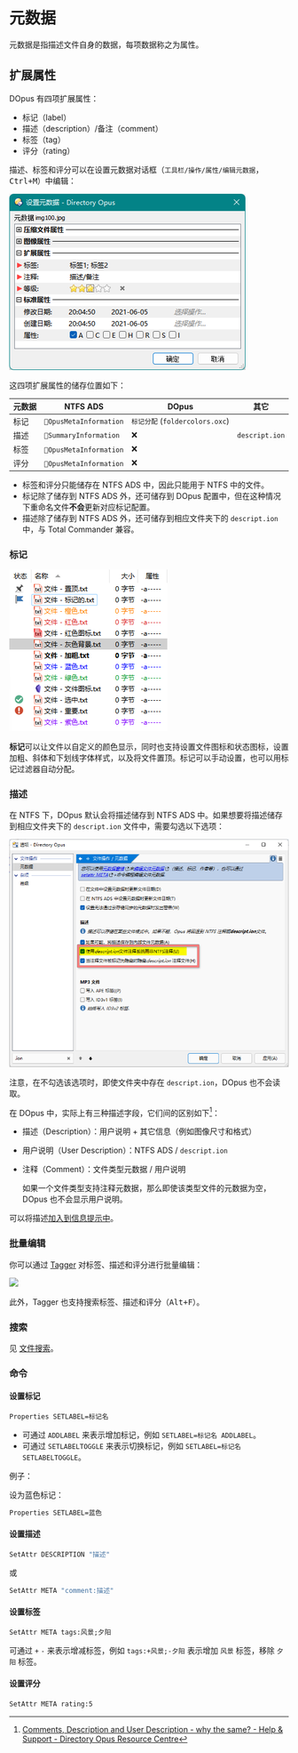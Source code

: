 # 元数据
元数据是指描述文件自身的数据，每项数据称之为属性。

## 扩展属性
DOpus 有四项扩展属性：
- 标记（label）
- 描述（description）/备注（comment）
- 标签（tag）
- 评分（rating）

描述、标签和评分可以在设置元数据对话框（`工具栏/操作/属性/编辑元数据`，<kbd><kbd>Ctrl</kbd>+<kbd>M</kbd></kbd>）中编辑：

![](images/README/设置.png)

这四项扩展属性的储存位置如下：

元数据 | NTFS ADS | DOpus | 其它
--- | --- | --- | ---
标记 | `OpusMetaInformation` | `标记分配` (`foldercolors.oxc`)
描述 | `SummaryInformation` | ❌ | `descript.ion`
标签 | `OpusMetaInformation` | ❌
评分 | `OpusMetaInformation` | ❌

- 标签和评分只能储存在 NTFS ADS 中，因此只能用于 NTFS 中的文件。
- 标记除了储存到 NTFS ADS 外，还可储存到 DOpus 配置中，但在这种情况下重命名文件**不会**更新对应标记配置。
- 描述除了储存到 NTFS ADS 外，还可储存到相应文件夹下的 `descript.ion` 中，与 Total Commander 兼容。

### 标记
![](images/README/标记.png)

**标记**可以让文件以自定义的颜色显示，同时也支持设置文件图标和状态图标，设置加粗、斜体和下划线字体样式，以及将文件置顶。标记可以手动设置，也可以用标记过滤器自动分配。

### 描述
在 NTFS 下，DOpus 默认会将描述储存到 NTFS ADS 中。如果想要将描述储存到相应文件夹下的 `descript.ion` 文件中，需要勾选以下选项：

![](images/README/descript.ion.png)

注意，在不勾选该选项时，即使文件夹中存在 `descript.ion`，DOpus 也不会读取。

在 DOpus 中，实际上有三种描述字段，它们间的区别如下[^user-description]：
- 描述（Description）：用户说明 + 其它信息（例如图像尺寸和格式）
- 用户说明（User Description）：NTFS ADS / `descript.ion`
- 注释（Comment）：文件类型元数据 / 用户说明

  如果一个文件类型支持注释元数据，那么即使该类型文件的元数据为空，DOpus 也不会显示用户说明。

可以将描述[加入到信息提示中](../../浏览/查看/信息提示.md#提示内容)。

### 批量编辑
你可以通过 [Tagger](https://resource.dopus.com/t/tagger3-for-dopus12/24248) 对标签、描述和评分进行批量编辑：

![](https://resource.dopus.com/uploads/default/original/2X/a/a584253eb7df77aee5584217fc1b0e563bd1734c.jpg)

此外，Tagger 也支持搜索标签、描述和评分（<kbd><kbd>Alt</kbd>+<kbd>F</kbd></kbd>）。

### 搜索
见 [文件搜索](../../搜索/README.md#元数据)。

### 命令
#### 设置标记
```cmd
Properties SETLABEL=标记名
```
- 可通过 `ADDLABEL` 来表示增加标记，例如 `SETLABEL=标记名 ADDLABEL`。
- 可通过 `SETLABELTOGGLE` 来表示切换标记，例如 `SETLABEL=标记名 SETLABELTOGGLE`。

例子：

设为蓝色标记：
```cmd
Properties SETLABEL=蓝色
```

#### 设置描述
```cmd
SetAttr DESCRIPTION "描述"
```
或
```cmd
SetAttr META "comment:描述"
```

#### 设置标签
```cmd
SetAttr META tags:风景;夕阳
```
可通过 `+` `-` 来表示增减标签，例如 `tags:+风景;-夕阳` 表示增加 `风景` 标签，移除 `夕阳` 标签。

#### 设置评分
```cmd
SetAttr META rating:5
```


[^user-description]: [Comments, Description and User Description - why the same? - Help & Support - Directory Opus Resource Centre](https://resource.dopus.com/t/comments-description-and-user-description-why-the-same/20342?u=chaoses-ib)